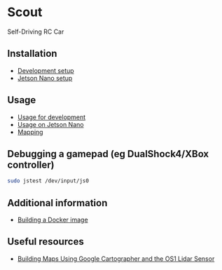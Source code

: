# Scout

Self-Driving RC Car

## Installation
- [Development setup](./docs/dev-setup.md)
- [Jetson Nano setup](./docs/nano-setup.md)

## Usage
- [Usage for development](./docs/dev-usage.md)
- [Usage on Jetson Nano](./docs/nano-usage.md)
- [Mapping](./docs/mapping.md)

## Debugging a gamepad (eg DualShock4/XBox controller)

```bash
sudo jstest /dev/input/js0
```

## Additional information

- [Building a Docker image](./docs/docker-build.md)

## Useful resources

- [Building Maps Using Google Cartographer and the OS1 Lidar Sensor](https://ouster.com/blog/building-maps-using-google-cartographer-and-the-os1-lidar-sensor/)
